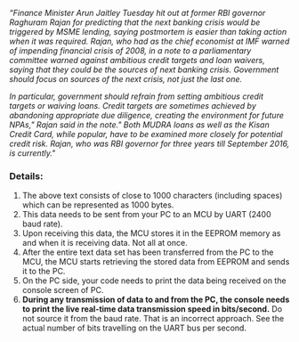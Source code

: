 *“Finance Minister Arun Jaitley Tuesday hit out at former RBI governor Raghuram Rajan for predicting that the next banking crisis would be triggered by MSME lending, saying postmortem is easier than taking action when it was required. Rajan, who had as the chief economist at IMF warned of impending financial crisis of 2008, in a note to a parliamentary committee warned against ambitious credit targets and loan waivers, saying that they could be the sources of next banking crisis. Government should focus on sources of the next crisis, not just the last one.* 

*In particular, government should refrain from setting ambitious credit targets or waiving loans. Credit targets are sometimes achieved by abandoning appropriate due diligence, creating the environment for future NPAs," Rajan said in the note." Both MUDRA loans as well as the Kisan Credit Card, while popular, have to be examined more closely for potential credit risk. Rajan, who was RBI governor for three years till September 2016, is currently."*

### Details:

1. The above text consists of close to 1000 characters (including spaces) which can be represented as 1000 bytes. 
2. This data needs to be sent from your PC to an MCU by UART (2400 baud rate). 
3. Upon receiving this data, the MCU stores it in the EEPROM memory as and when it is receiving data. Not all at once.
4. After the entire text data set has been transferred from the PC to the MCU, the MCU starts retrieving the stored data from EEPROM and sends it to the PC. 
5. On the PC side, your code needs to print the data being received on the console screen of PC.
6. **During any transmission of data to and from the PC, the console needs to print the live real-time data transmission speed in bits/second.** Do not source it from the baud rate. That is an incorrect approach. See the actual number of bits travelling on the UART bus per second.

